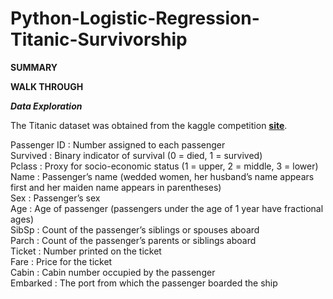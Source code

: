 # Python-Logistic-Regression-Titanic-Survivorship

**SUMMARY**





**WALK THROUGH**

**_Data Exploration_**

The Titanic dataset was obtained from the kaggle competition **[site](https://www.kaggle.com/c/titanic/data)**.

Passenger ID : Number assigned to each passenger <br/>
Survived : Binary indicator of survival (0 = died, 1 = survived) <br/>
Pclass : Proxy for socio-economic status (1 = upper, 2 = middle, 3 = lower) <br/>
Name : Passenger’s name (wedded women, her husband’s name appears first and her maiden name appears in parentheses) <br/>
Sex : Passenger’s sex <br/>
Age : Age of passenger (passengers under the age of 1 year have fractional ages) <br/>
SibSp : Count of the passenger’s siblings or spouses aboard <br/>
Parch : Count of the passenger’s parents or siblings aboard <br/>
Ticket : Number printed on the ticket <br/>
Fare : Price for the ticket<br/>
Cabin : Cabin number occupied by the passenger <br/>
Embarked : The port from which the passenger boarded the ship <br/>
